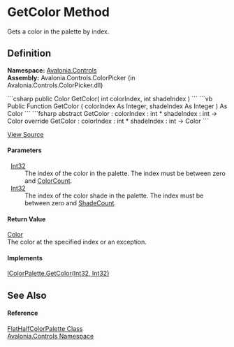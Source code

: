 # GetColor Method


Gets a color in the palette by index.



## Definition
**Namespace:** <a href="N_Avalonia_Controls">Avalonia.Controls</a>  
**Assembly:** Avalonia.Controls.ColorPicker (in Avalonia.Controls.ColorPicker.dll)

<Tabs groupId="api-code-preview">
<TabItem value="csharp" label="C#">
```csharp
public Color GetColor(
	int colorIndex,
	int shadeIndex
)
```
</TabItem>
<TabItem value="vb" label="VB">
```vb
Public Function GetColor ( 
	colorIndex As Integer,
	shadeIndex As Integer
) As Color
```
</TabItem>
<TabItem value="fsharp" label="F#">
```fsharp
abstract GetColor : 
        colorIndex : int * 
        shadeIndex : int -> Color 
override GetColor : 
        colorIndex : int * 
        shadeIndex : int -> Color 
```
</TabItem>
</Tabs>



<a href="https://github.com/AvaloniaUI/Avalonia/tree/master/src/Avalonia.Controls.ColorPicker/ColorPalettes/FlatHalfColorPalette.cs#L140" title="View the source code">View Source</a>



#### Parameters
<dl><dt>  <a href="https://learn.microsoft.com/dotnet/api/system.int32" target="_blank" rel="noopener noreferrer">Int32</a></dt><dd>The index of the color in the palette. The index must be between zero and <a href="P_Avalonia_Controls_IColorPalette_ColorCount">ColorCount</a>.</dd><dt>  <a href="https://learn.microsoft.com/dotnet/api/system.int32" target="_blank" rel="noopener noreferrer">Int32</a></dt><dd>The index of the color shade in the palette. The index must be between zero and <a href="P_Avalonia_Controls_IColorPalette_ShadeCount">ShadeCount</a>.</dd></dl>

#### Return Value
<a href="T_Avalonia_Media_Color">Color</a>  
The color at the specified index or an exception.

#### Implements
<a href="M_Avalonia_Controls_IColorPalette_GetColor">IColorPalette.GetColor(Int32, Int32)</a>  


## See Also


#### Reference
<a href="T_Avalonia_Controls_FlatHalfColorPalette">FlatHalfColorPalette Class</a>  
<a href="N_Avalonia_Controls">Avalonia.Controls Namespace</a>  

